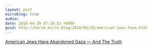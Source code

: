 ```yaml
---
layout: post
microblog: true
audio: 
date: 2018-04-29 07:18:53 +0800
guid: http://kerim.micro.blog/2018/04/28/american-jews-have.html
---
```

[American Jews Have Abandoned Gaza — And The Truth](https://forward.com/opinion/399738/american-jews-have-abandoned-gaza-and-the-truth/)
